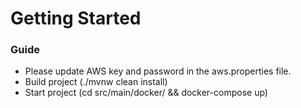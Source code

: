 # Getting Started

### Guide

* Please update AWS key and password in the aws.properties file.
* Build project (./mvnw clean install)
* Start project (cd src/main/docker/ && docker-compose up)
